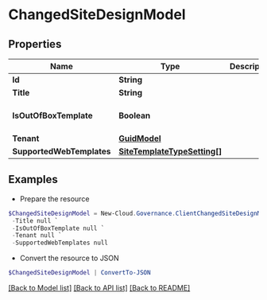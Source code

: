 # ChangedSiteDesignModel
## Properties

Name | Type | Description | Notes
------------ | ------------- | ------------- | -------------
**Id** | **String** |  | [optional] 
**Title** | **String** |  | [optional] 
**IsOutOfBoxTemplate** | **Boolean** |  | [optional] [default to $false]
**Tenant** | [**GuidModel**](GuidModel.md) |  | [optional] 
**SupportedWebTemplates** | [**SiteTemplateTypeSetting[]**](SiteTemplateTypeSetting.md) |  | [optional] 

## Examples

- Prepare the resource
```powershell
$ChangedSiteDesignModel = New-Cloud.Governance.ClientChangedSiteDesignModel  -Id null `
 -Title null `
 -IsOutOfBoxTemplate null `
 -Tenant null `
 -SupportedWebTemplates null
```

- Convert the resource to JSON
```powershell
$ChangedSiteDesignModel | ConvertTo-JSON
```

[[Back to Model list]](../README.md#documentation-for-models) [[Back to API list]](../README.md#documentation-for-api-endpoints) [[Back to README]](../README.md)

